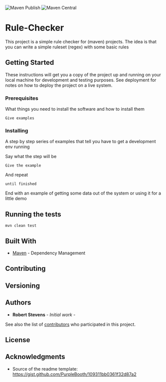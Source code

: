 ![Maven Publish](https://github.com/robert2411/rule-checker/workflows/Maven%20Publish/badge.svg) ![Maven Central](https://img.shields.io/maven-central/v/com.github.robert2411/rule-checker.svg)

# Rule-Checker
This project is a simple rule checker for (maven) projects. The idea is that you can write a simple ruleset (regex) with some basic rules

## Getting Started

These instructions will get you a copy of the project up and running on your local machine for development and testing purposes. See deployment for notes on how to deploy the project on a live system.

### Prerequisites

What things you need to install the software and how to install them

```
Give examples
```

### Installing

A step by step series of examples that tell you have to get a development env running

Say what the step will be

```
Give the example
```

And repeat

```
until finished
```

End with an example of getting some data out of the system or using it for a little demo

## Running the tests

`mvn clean test`


## Built With

* [Maven](https://maven.apache.org/) - Dependency Management

## Contributing



## Versioning



## Authors

* **Robert Stevens** - *Initial work* -

See also the list of [contributors](https://github.com/your/project/contributors) who participated in this project.

## License

## Acknowledgments

* Source of the readme template: https://gist.github.com/PurpleBooth/109311bb0361f32d87a2
